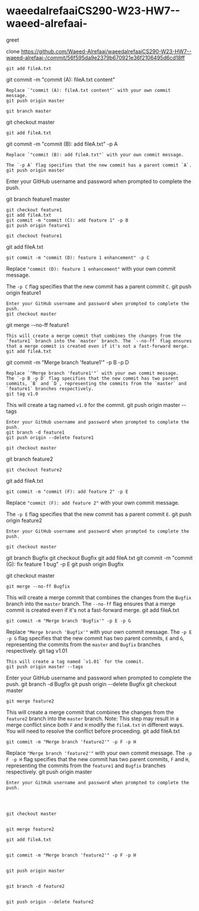 # waeedalrefaaiCS290-W23-HW7--waeed-alrefaai-
greet

 clone <https://github.com/Waeed-Alrefaai/waeedalrefaaiCS290-W23-HW7--waeed-alrefaai-/commit/56f595da9e2379b670921e36f2106495d6cd18ff>
```
git add fileA.txt
```
git commit -m "commit (A): fileA.txt content"
```
Replace `"commit (A): fileA.txt content"` with your own commit message.
git push origin master

git branch master
```
git checkout master
```
git add fileA.txt
```
git commit -m "commit (B): add fileA.txt" -p A
```
Replace `"commit (B): add fileA.txt"` with your own commit message.

The `-p A` flag specifies that the new commit has a parent commit `A`.
git push origin master
```
Enter your GitHub username and password when prompted to complete the push.

git branch feature1 master
```
git checkout feature1
git add fileA.txt
git commit -m "commit (C): add feature 1" -p B
git push origin feature1

git checkout feature1
```
git add fileA.txt
```
git commit -m "commit (D): feature 1 enhancement" -p C
```
Replace `"commit (D): feature 1 enhancement"` with your own commit message.

The `-p C` flag specifies that the new commit has a parent commit `C`.
git push origin feature1
```
Enter your GitHub username and password when prompted to complete the push.
git checkout master
```
git merge --no-ff feature1
```
This will create a merge commit that combines the changes from the `feature1` branch into the `master` branch. The `--no-ff` flag ensures that a merge commit is created even if it's not a fast-forward merge.
git add fileA.txt
```
git commit -m "Merge branch 'feature1'" -p B -p D
```
Replace `"Merge branch 'feature1'"` with your own commit message.
The `-p B -p D` flag specifies that the new commit has two parent commits, `B` and `D`, representing the commits from the `master` and `feature1` branches respectively.
git tag v1.0
```
This will create a tag named `v1.0` for the commit.
git push origin master --tags
```
Enter your GitHub username and password when prompted to complete the push.
git branch -d feature1
git push origin --delete feature1

git checkout master
```
git branch feature2
```
git checkout feature2
```
git add fileA.txt
```
git commit -m "commit (F): add feature 2" -p E
```
Replace `"commit (F): add feature 2"` with your own commit message.

The `-p E` flag specifies that the new commit has a parent commit `E`.
git push origin feature2
```
Enter your GitHub username and password when prompted to complete the push.

git checkout master
```
git branch Bugfix
git checkout Bugfix
git add fileA.txt
git commit -m "commit (G): fix feature 1 bug" -p E
git push origin Bugfix

git checkout master
````
git merge --no-ff Bugfix
````
This will create a merge commit that combines the changes from the `Bugfix` branch into the `master` branch. The `--no-ff` flag ensures that a merge commit is created even if it's not a fast-forward merge.
git add fileA.txt
````
git commit -m "Merge branch 'Bugfix'" -p E -p G
````
Replace `"Merge branch 'Bugfix'"` with your own commit message.
The `-p E -p G` flag specifies that the new commit has two parent commits, `E` and `G`, representing the commits from the `master` and `Bugfix` branches respectively.
git tag v1.01
````
This will create a tag named `v1.01` for the commit.
git push origin master --tags
````
Enter your GitHub username and password when prompted to complete the push.
git branch -d Bugfix
git push origin --delete Bugfix
git checkout master
```
git merge feature2
```
This will create a merge commit that combines the changes from the `feature2` branch into the `master` branch.
Note: This step may result in a merge conflict since both `F` and `H` modify the `fileA.txt` in different ways. You will need to resolve the conflict before proceeding.
git add fileA.txt
```
git commit -m "Merge branch 'feature2'" -p F -p H
```
Replace `"Merge branch 'feature2'"` with your own commit message.
The `-p F -p H` flag specifies that the new commit has two parent commits, `F` and `H`, representing the commits from the `feature1` and `Bugfix` branches respectively.
git push origin master
```
Enter your GitHub username and password when prompted to complete the push.




git checkout master


git merge feature2

git add fileA.txt


git commit -m "Merge branch 'feature2'" -p F -p H


git push origin master


git branch -d feature2


git push origin --delete feature2





